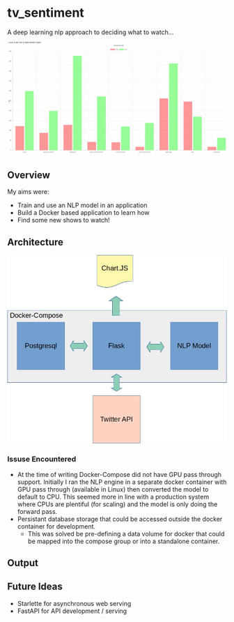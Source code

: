 # tv_sentiment
A deep learning nlp approach to deciding what to watch...

![Cycle Images](resources/screenshow.gif)

## Overview
My aims were:
* Train and use an NLP model in an application
* Build a Docker based application to learn how
* Find some new shows to watch!

## Architecture

![Architecture](resources/architecture_sq.jpg)

### Issuse Encountered
* At the time of writing Docker-Compose did not have GPU pass through support. Initially I ran the NLP engine in a separate docker container with GPU pass through (available in Linux) then converted the model to default to CPU. This seemed more in line with a production system where CPUs are plentiful (for scaling) and the model is only doing the forward pass.
* Persistant database storage that could be accessed outside the docker container for development.
  * This was solved be pre-defining a data volume for docker that could be mapped into the compose group or into a standalone container.

## Output

## Future Ideas

* Starlette for asynchronous web serving
* FastAPI for API development / serving
